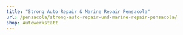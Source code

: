 ```yaml
---
title: "Strong Auto Repair & Marine Repair Pensacola"
url: /pensacola/strong-auto-repair-und-marine-repair-pensacola/
shop: Autowerkstatt
---
```

